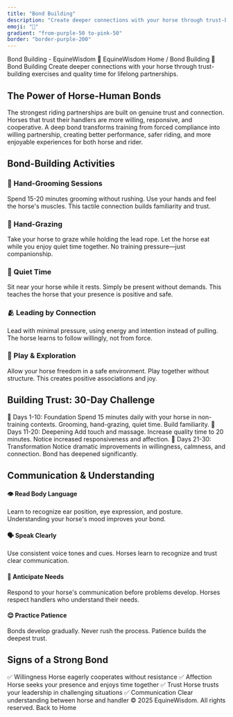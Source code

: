 ```yaml
---
title: "Bond Building"
description: "Create deeper connections with your horse through trust-building exercises and quality time."
emoji: "🤝"
gradient: "from-purple-50 to-pink-50"
border: "border-purple-200"
---
```




Bond Building - EquineWisdom
🐴
EquineWisdom
Home
/
Bond Building
🤝 Bond Building
Create deeper connections with your horse through trust-building exercises and quality time for lifelong partnerships.
## The Power of Horse-Human Bonds
The strongest riding partnerships are built on genuine trust and connection. Horses that trust their handlers are more willing, responsive, and cooperative. A deep bond transforms training from forced compliance into willing partnership, creating better performance, safer riding, and more enjoyable experiences for both horse and rider.
## Bond-Building Activities
### 🧴 Hand-Grooming Sessions
Spend 15-20 minutes grooming without rushing. Use your hands and feel the horse's muscles. This tactile connection builds familiarity and trust.
### 🌾 Hand-Grazing
Take your horse to graze while holding the lead rope. Let the horse eat while you enjoy quiet time together. No training pressure—just companionship.
### 🎵 Quiet Time
Sit near your horse while it rests. Simply be present without demands. This teaches the horse that your presence is positive and safe.
### 🫂 Leading by Connection
Lead with minimal pressure, using energy and intention instead of pulling. The horse learns to follow willingly, not from force.
### 🏃 Play & Exploration
Allow your horse freedom in a safe environment. Play together without structure. This creates positive associations and joy.
## Building Trust: 30-Day Challenge
📅
Days 1-10: Foundation
Spend 15 minutes daily with your horse in non-training contexts. Grooming, hand-grazing, quiet time. Build familiarity.
📅
Days 11-20: Deepening
Add touch and massage. Increase quality time to 20 minutes. Notice increased responsiveness and affection.
📅
Days 21-30: Transformation
Notice dramatic improvements in willingness, calmness, and connection. Bond has deepened significantly.
## Communication & Understanding
#### 👁️ Read Body Language
Learn to recognize ear position, eye expression, and posture. Understanding your horse's mood improves your bond.
#### 🗣️ Speak Clearly
Use consistent voice tones and cues. Horses learn to recognize and trust clear communication.
#### 💭 Anticipate Needs
Respond to your horse's communication before problems develop. Horses respect handlers who understand their needs.
#### 😌 Practice Patience
Bonds develop gradually. Never rush the process. Patience builds the deepest trust.
## Signs of a Strong Bond
✅
Willingness
Horse eagerly cooperates without resistance
✅
Affection
Horse seeks your presence and enjoys time together
✅
Trust
Horse trusts your leadership in challenging situations
✅
Communication
Clear understanding between horse and handler
&copy; 2025 EquineWisdom. All rights reserved.
Back to Home
